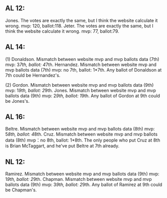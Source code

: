 ## AL 12: 
Jones. The votes are exactly the same, but I think the website calculate it wrong.
mvp: 120, ballot:118.
Jeter. The votes are exactly the same, but I think the website calculate it wrong. 
mvp: 77, ballot:79.

## AL 14: 
(1) Donaldson. Mismatch between website mvp and mvp ballots data (7th)
    mvp: 3*7th, ballot: 4*7th.
    Hernandez. Mismatch between website mvp and mvp ballots data (7th)
    mvp: no 7th, ballot: 1*7th.
    Any ballot of Donaldson at 7th could be Hernandez's. 

(2) Gordon. Mismatch between website mvp and mvp ballots data (9th)
    mvp: 1*9th, ballot: 2*9th.
    Jones. Mismatch between website mvp and mvp ballots data (9th)
    mvp: 2*9th, ballot: 1*9th.
    Any ballot of Gordon at 9th could be Jones's.


## AL 16:
Beltre. Mismatch between website mvp and mvp ballots data (8th)
mvp: 5*8th, ballot: 4*8th.
Cruz. Mismatch between website mvp and mvp ballots data (8th)
mvp：no 8th, ballot: 1*8th.
The only people who put Cruz at 8th is Brian McTaggart, and he've put Beltre at 7th already.


## NL 12:
Ramirez. Mismatch between website mvp and mvp ballots data (9th)
mvp: 1*9th, ballot: 2*9th.
Chapman. Mismatch between website mvp and mvp ballots data (9th)
mvp: 3*9th, ballot: 2*9th.
Any ballot of Ramirez at 9th could be Chapman's.